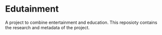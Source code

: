 # Edutainment
A project to combine entertainment and education. 
This reposioty contains the research and metadata of the project.
